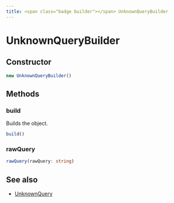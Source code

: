```yaml
---
title: <span class="badge builder"></span> UnknownQueryBuilder
---
```

# <span class="badge builder"></span> UnknownQueryBuilder

## Constructor

```typescript
new UnknownQueryBuilder()
```
## Methods

### <span class="badge object-method"></span> build

Builds the object.

```typescript
build()
```

### <span class="badge object-method"></span> rawQuery

```typescript
rawQuery(rawQuery: string)
```

## See also

 * <span class="badge object-type-interface"></span> [UnknownQuery](./object-UnknownQuery.md)
